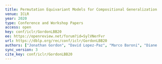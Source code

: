 ```yaml
---
title: Permutation Equivariant Models for Compositional Generalization in Language.
venue: ICLR
year: 2020
type: Conference and Workshop Papers
access: open
key: conf/iclr/GordonLBB20
ee: https://openreview.net/forum?id=SylVNerFvr
url: https://dblp.org/rec/conf/iclr/GordonLBB20
authors: ["Jonathan Gordon", "David Lopez-Paz", "Marco Baroni", "Diane Bouchacourt"]
sync_version: 3
cite_key: conf/iclr/GordonLBB20
---
```

